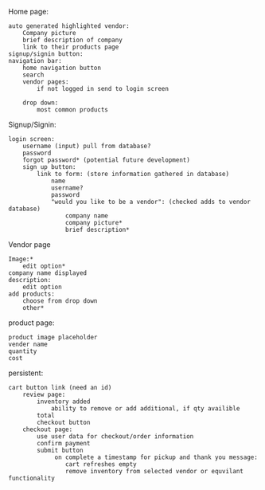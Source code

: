 Home page:

	auto generated highlighted vendor:
		Company picture
		brief description of company
		link to their products page
	signup/signin button:
	navigation bar:
        home navigation button
		search
		vendor pages:
			if not logged in send to login screen
		
		drop down:
			most common products

Signup/Signin:
	
	login screen:
		username (input) pull from database?
		password
		forgot password* (potential future development)
		sign up button:
			link to form: (store information gathered in database)
				name 
				username?
				password
				"would you like to be a vendor": (checked adds to vendor database)
					company name
					company picture*
					brief description*
Vendor page
	
	Image:*
		edit option*
	company name displayed
	description:
		edit option
	add products:
		choose from drop down
		other* 

product page:
	
	product image placeholder
	vender name
	quantity
	cost
	
persistent:

	cart button link (need an id)
        review page:
		    inventory added
                ability to remove or add additional, if qty availible
		    total
            checkout button
        checkout page:
            use user data for checkout/order information
            confirm payment
            submit button
                 on complete a timestamp for pickup and thank you message:
                    cart refreshes empty
                    remove inventory from selected vendor or equvilant functionality


        
        


